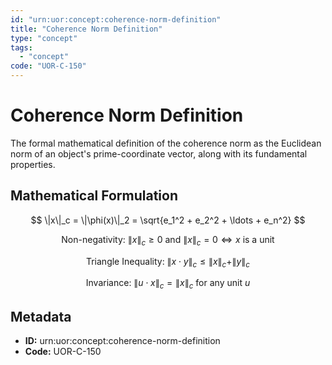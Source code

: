 ```yaml
---
id: "urn:uor:concept:coherence-norm-definition"
title: "Coherence Norm Definition"
type: "concept"
tags:
  - "concept"
code: "UOR-C-150"
---
```


# Coherence Norm Definition

The formal mathematical definition of the coherence norm as the Euclidean norm of an object's prime-coordinate vector, along with its fundamental properties.

## Mathematical Formulation

$$
\|x\|_c = \|\phi(x)\|_2 = \sqrt{e_1^2 + e_2^2 + \ldots + e_n^2}
$$

$$
\text{Non-negativity: } \|x\|_c \geq 0 \text{ and } \|x\|_c = 0 \iff x \text{ is a unit}
$$

$$
\text{Triangle Inequality: } \|x \cdot y\|_c \leq \|x\|_c + \|y\|_c
$$

$$
\text{Invariance: } \|u \cdot x\|_c = \|x\|_c \text{ for any unit } u
$$

## Metadata

- **ID:** urn:uor:concept:coherence-norm-definition
- **Code:** UOR-C-150
